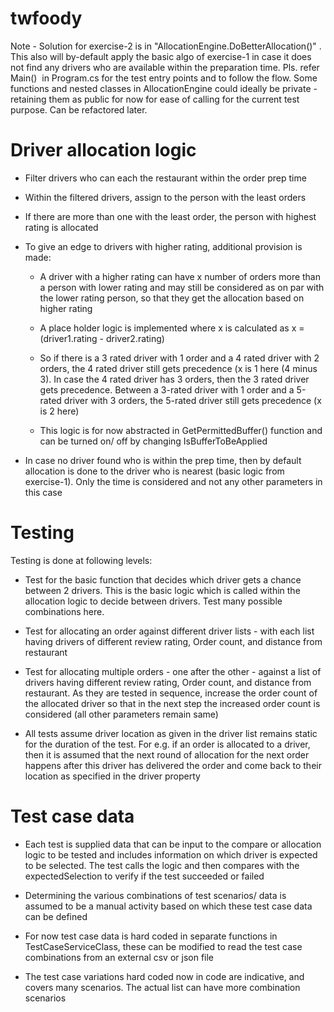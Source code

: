 # twfoody
Note - Solution for exercise-2 is in "AllocationEngine.DoBetterAllocation()" . This also will by-default apply the basic algo of exercise-1 in case it does not find any drivers who are available within the preparation time. Pls. refer Main()  in Program.cs for the test entry points and to follow the flow. Some functions and nested classes in AllocationEngine could ideally be private - retaining them as public for now for ease of calling for the current test purpose. Can be refactored later.   

# Driver allocation logic
- Filter drivers who can each the restaurant within the order prep time

- Within the filtered drivers, assign to the person with the least orders

- If there are more than one with the least order, the person with highest rating is allocated

- To give an edge to drivers with higher rating, additional provision is made:

  - A driver with a higher rating can have x number of orders more than a person with lower rating and may still be considered as on par with the lower rating person, so that they get the allocation based on higher rating 

  - A place holder logic is implemented where x is calculated as x = (driver1.rating - driver2.rating)

  - So if there is a 3 rated driver with 1 order and a 4 rated driver with 2 orders, the 4 rated driver still gets precedence (x is 1 here (4 minus 3). In case the 4 rated driver has 3 orders, then the 3 rated driver gets precedence. Between a 3-rated driver with 1 order and a 5-rated driver with 3 orders, the 5-rated driver still gets precedence (x is 2 here)  

  - This logic is for now abstracted in GetPermittedBuffer() function and can be turned on/ off by changing IsBufferToBeApplied

- In case no driver found who is within the prep time, then by default allocation is done to the driver who is nearest (basic logic from exercise-1). Only the time is considered and not any other parameters in this case 

# Testing

Testing is done at following levels:
- Test for the basic function that decides which driver gets a chance between 2 drivers. This is the basic logic which is called within the allocation logic to decide between drivers. Test many possible combinations here. 

- Test for allocating an order against different driver lists - with each list having drivers of different review rating, Order count, and distance from restaurant

- Test for allocating multiple orders - one after the other - against a list of drivers having different review rating, Order count, and distance from restaurant. As they are tested in sequence, increase the order count of the allocated driver so that in the next step the increased order count is considered (all other parameters remain same)

- All tests assume driver location as given in the driver list remains static for the duration of the test. For e.g. if an order is allocated to a driver, then it is assumed that the next round of allocation for the next order happens after this driver has delivered the order and come back to their location as specified in the driver property  


# Test case data
- Each test is supplied data that can be input to the compare or allocation logic to be tested and includes information on which driver is expected to be selected. The test calls the logic and then compares with the expectedSelection to verify if the test succeeded or failed

- Determining the various combinations of test scenarios/ data is assumed to be a manual activity based on which these test case data can be defined

- For now test case data is hard coded in separate functions in TestCaseServiceClass, these can be modified to read the test case combinations from an external csv or json file

- The test case variations hard coded now in code are indicative, and covers many scenarios. The actual list can have more combination scenarios
